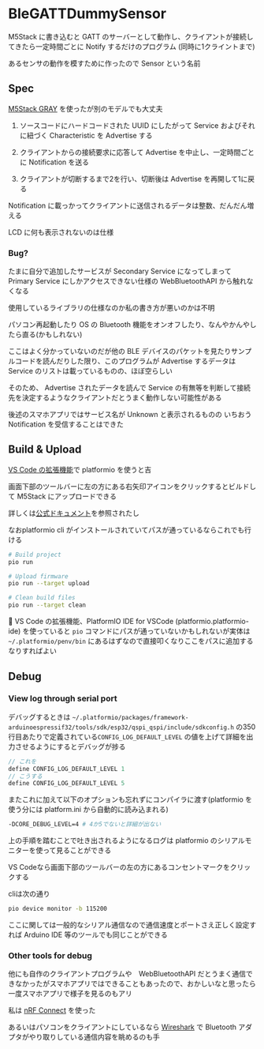 # BleGATTDummySensor

M5Stack に書き込むと GATT のサーバーとして動作し、クライアントが接続してきたら一定時間ごとに Notify するだけのプログラム (同時に1クライントまで)

あるセンサの動作を模すために作ったので Sensor という名前

## Spec

[M5Stack GRAY](https://docs.m5stack.com/en/core/gray) を使ったが別のモデルでも大丈夫

1. ソースコードにハードコードされた UUID にしたがって Service およびそれに紐づく Characteristic を Advertise する

2. クライアントからの接続要求に応答して Advertise を中止し、一定時間ごとに Notification を送る

3. クライアントが切断するまで2を行い、切断後は Advertise を再開して1に戻る

Notification に載っかってクライアントに送信されるデータは整数、だんだん増える

LCD に何も表示されないのは仕様

### Bug?

たまに自分で追加したサービスが Secondary Service になってしまって Primary Service にしかアクセスできない仕様の WebBluetoothAPI から触れなくなる

使用しているライブラリの仕様なのか私の書き方が悪いのかは不明

パソコン再起動したり OS の Bluetooth 機能をオンオフしたり、なんやかんやしたら直る(かもしれない)

ここはよく分かっていないのだが他の BLE デバイスのパケットを見たりサンプルコードを読んだりした限り、このプログラムが Advertise するデータは Service のリストは載っているものの、ほぼ空らしい

そのため、 Advertise されたデータを読んで Service の有無等を判断して接続先を決定するようなクライアントだとうまく動作しない可能性がある

後述のスマホアプリではサービス名が Unknown と表示されるものの いちおう Notification を受信することはできた

## Build & Upload

[VS Code の拡張機能](https://marketplace.visualstudio.com/items?itemName=platformio.platformio-ide)で platformio を使うと吉

画面下部のツールバーに左の方にある右矢印アイコンをクリックするとビルドして M5Stack にアップロードできる

詳しくは[公式ドキュメント](https://docs.platformio.org/en/latest/integration/ide/vscode.html#quick-start)を参照されたし

なおplatformio cli がインストールされていてパスが通っているならこれでも行ける

```sh
# Build project
pio run

# Upload firmware
pio run --target upload

# Clean build files
pio run --target clean
```

:memo: VS Code の拡張機能、PlatformIO IDE for VSCode (platformio.platformio-ide) を使っていると `pio` コマンドにパスが通っていないかもしれないが実体は `~/.platformio/penv/bin` にあるはずなので直接叩くなりここをパスに追加するなりすればよい

## Debug

### View log through serial port

デバッグするときは `~/.platformio/packages/framework-arduinoespressif32/tools/sdk/esp32/qspi_qspi/include/sdkconfig.h` の350行目あたりで定義されている`CONFIG_LOG_DEFAULT_LEVEL` の値を上げて詳細を出力させるようにするとデバッグが捗る

```c
// これを
define CONFIG_LOG_DEFAULT_LEVEL 1
// こうする
define CONFIG_LOG_DEFAULT_LEVEL 5
```

またこれに加えて以下のオプションも忘れずにコンパイラに渡す(platformio を使う分には platform.ini から自動的に読み込まれる)

```sh
-DCORE_DEBUG_LEVEL=4 # 4か5でないと詳細が出ない
```

上の手順を踏むことで吐き出されるようになるログは platformio のシリアルモニターを使って見ることができる

VS Codeなら画面下部のツールバーの左の方にあるコンセントマークをクリックする

cliは次の通り

```sh
pio device monitor -b 115200
```

ここに関しては一般的なシリアル通信なので通信速度とポートさえ正しく設定すれば Arduino IDE 等のツールでも同じことができる

### Other tools for debug

他にも自作のクライアントプログラムや　WebBluetoothAPI だとうまく通信できなかったがスマホアプリではできることもあったので、おかしいなと思ったら一度スマホアプリで様子を見るのもアリ

私は [nRF Connect](https://play.google.com/store/apps/details?id=no.nordicsemi.android.mcp) を使った

あるいはパソコンをクライアントにしているなら [Wireshark](https://www.wireshark.org/) で Bluetooth アダプタがやり取りしている通信内容を眺めるのも手
